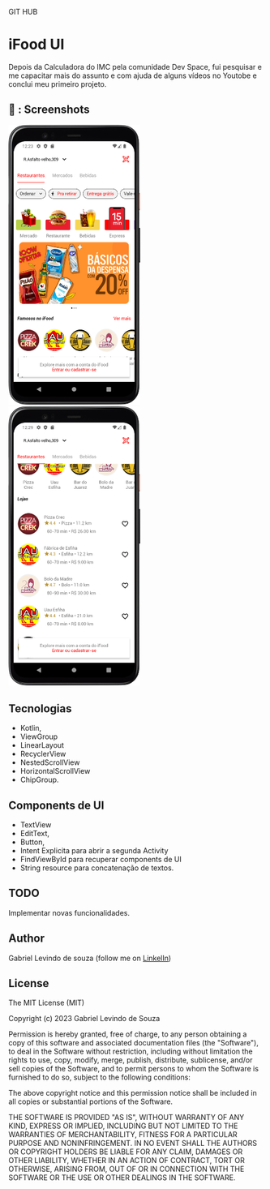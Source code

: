 GIT HUB

# iFood UI


Depois da Calculadora do IMC pela comunidade Dev Space, fui pesquisar e me capacitar mais do assunto e com ajuda de alguns vídeos no Youtobe e conclui meu primeiro projeto.


## 📸 : Screenshots

<!-- You can add more screenshots here if you like -->
<img src= "/result/image1.png" width="260"> <img src= "/result/image2.png" width="260"> 




## Tecnologias

* Kotlin,
* ViewGroup
* LinearLayout
* RecyclerView
* NestedScrollView
* HorizontalScrollView
* ChipGroup.


## Components de UI
* TextView
* EditText,
* Button,
* Intent Explicita para abrir a segunda Activity
* FindViewById para recuperar components de UI
* String resource para concatenação de textos.


## TODO
Implementar novas funcionalidades.


## Author 

Gabriel Levindo de souza (follow me on [LinkelIn](linkedin.com/in/gabrielslevindo))


## License

The MIT License (MIT)

Copyright (c) 2023 Gabriel Levindo de Souza

Permission is hereby granted, free of charge, to any person obtaining a copy of
this software and associated documentation files (the "Software"), to deal in
the Software without restriction, including without limitation the rights to
use, copy, modify, merge, publish, distribute, sublicense, and/or sell copies of
the Software, and to permit persons to whom the Software is furnished to do so,
subject to the following conditions:

The above copyright notice and this permission notice shall be included in all
copies or substantial portions of the Software.

THE SOFTWARE IS PROVIDED "AS IS", WITHOUT WARRANTY OF ANY KIND, EXPRESS OR
IMPLIED, INCLUDING BUT NOT LIMITED TO THE WARRANTIES OF MERCHANTABILITY, FITNESS
FOR A PARTICULAR PURPOSE AND NONINFRINGEMENT. IN NO EVENT SHALL THE AUTHORS OR
COPYRIGHT HOLDERS BE LIABLE FOR ANY CLAIM, DAMAGES OR OTHER LIABILITY, WHETHER
IN AN ACTION OF CONTRACT, TORT OR OTHERWISE, ARISING FROM, OUT OF OR IN
CONNECTION WITH THE SOFTWARE OR THE USE OR OTHER DEALINGS IN THE SOFTWARE.
